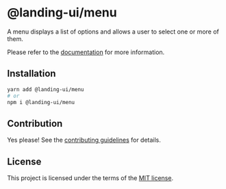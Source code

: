# @landing-ui/menu

A menu displays a list of options and allows a user to select one or more of them.

Please refer to the [documentation](https://nextui.org/docs/components/menu) for more information.

## Installation

```sh
yarn add @landing-ui/menu
# or
npm i @landing-ui/menu
```

## Contribution

Yes please! See the
[contributing guidelines](https://github.com/PanagiotisPitsikoulis/landing.ui/blob/master/CONTRIBUTING.md)
for details.

## License

This project is licensed under the terms of the
[MIT license](https://github.com/PanagiotisPitsikoulis/landing.ui/blob/master/LICENSE).
